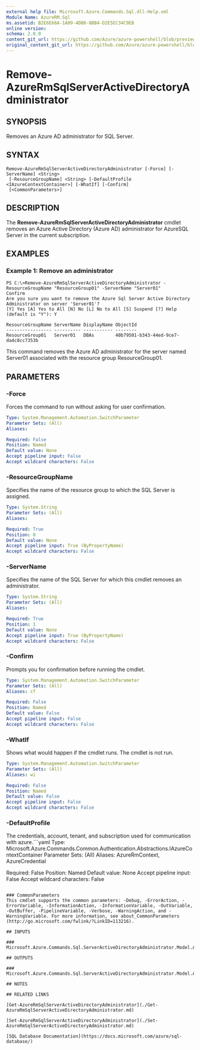 ```yaml
---
external help file: Microsoft.Azure.Commands.Sql.dll-Help.xml
Module Name: AzureRM.Sql
ms.assetid: B2E6E66A-1A09-4DB0-8BB4-D2E5EC34C9EB
online version:
schema: 2.0.0
content_git_url: https://github.com/Azure/azure-powershell/blob/preview/src/ResourceManager/Sql/Commands.Sql/help/Remove-AzureRmSqlServerActiveDirectoryAdministrator.md
original_content_git_url: https://github.com/Azure/azure-powershell/blob/preview/src/ResourceManager/Sql/Commands.Sql/help/Remove-AzureRmSqlServerActiveDirectoryAdministrator.md
---
```


# Remove-AzureRmSqlServerActiveDirectoryAdministrator

## SYNOPSIS
Removes an Azure AD administrator for SQL Server.

## SYNTAX

```
Remove-AzureRmSqlServerActiveDirectoryAdministrator [-Force] [-ServerName] <String>
 [-ResourceGroupName] <String> [-DefaultProfile <IAzureContextContainer>] [-WhatIf] [-Confirm]
 [<CommonParameters>]
```

## DESCRIPTION
The **Remove-AzureRmSqlServerActiveDirectoryAdministrator** cmdlet removes an Azure Active Directory (Azure AD) administrator for AzureSQL Server in the current subscription.

## EXAMPLES

### Example 1: Remove an administrator
```
PS C:\>Remove-AzureRmSqlServerActiveDirectoryAdministrator -ResourceGroupName "ResourceGroup01" -ServerName "Server01"
Confirm 
Are you sure you want to remove the Azure Sql Server Active Directory Administrator on server 'Server01'? 
[Y] Yes [A] Yes to All [N] No [L] No to All [S] Suspend [?] Help (default is "Y"): Y 

ResourceGroupName ServerName DisplayName ObjectId 
----------------- ---------- ----------- -------- 
ResourceGroup01   Server01   DBAs        40b79501-b343-44ed-9ce7-da4c8cc7353b
```

This command removes the Azure AD administrator for the server named Server01 associated with the resource group ResourceGroup01.

## PARAMETERS

### -Force
Forces the command to run without asking for user confirmation.

```yaml
Type: System.Management.Automation.SwitchParameter
Parameter Sets: (All)
Aliases: 

Required: False
Position: Named
Default value: None
Accept pipeline input: False
Accept wildcard characters: False
```

### -ResourceGroupName
Specifies the name of the resource group to which the SQL Server is assigned.

```yaml
Type: System.String
Parameter Sets: (All)
Aliases: 

Required: True
Position: 0
Default value: None
Accept pipeline input: True (ByPropertyName)
Accept wildcard characters: False
```

### -ServerName
Specifies the name of the SQL Server for which this cmdlet removes an administrator.

```yaml
Type: System.String
Parameter Sets: (All)
Aliases: 

Required: True
Position: 1
Default value: None
Accept pipeline input: True (ByPropertyName)
Accept wildcard characters: False
```

### -Confirm
Prompts you for confirmation before running the cmdlet.

```yaml
Type: System.Management.Automation.SwitchParameter
Parameter Sets: (All)
Aliases: cf

Required: False
Position: Named
Default value: False
Accept pipeline input: False
Accept wildcard characters: False
```

### -WhatIf
Shows what would happen if the cmdlet runs.
The cmdlet is not run.

```yaml
Type: System.Management.Automation.SwitchParameter
Parameter Sets: (All)
Aliases: wi

Required: False
Position: Named
Default value: False
Accept pipeline input: False
Accept wildcard characters: False
```

### -DefaultProfile
The credentials, account, tenant, and subscription used for communication with azure.```yaml
Type: Microsoft.Azure.Commands.Common.Authentication.Abstractions.IAzureContextContainer
Parameter Sets: (All)
Aliases: AzureRmContext, AzureCredential

Required: False
Position: Named
Default value: None
Accept pipeline input: False
Accept wildcard characters: False
```

### CommonParameters
This cmdlet supports the common parameters: -Debug, -ErrorAction, -ErrorVariable, -InformationAction, -InformationVariable, -OutVariable, -OutBuffer, -PipelineVariable, -Verbose, -WarningAction, and -WarningVariable. For more information, see about_CommonParameters (http://go.microsoft.com/fwlink/?LinkID=113216).

## INPUTS

### Microsoft.Azure.Commands.Sql.ServerActiveDirectoryAdministrator.Model.AzureSqlServerActiveDirectoryAdministratorModel

## OUTPUTS

### Microsoft.Azure.Commands.Sql.ServerActiveDirectoryAdministrator.Model.AzureSqlServerActiveDirectoryAdministratorModel

## NOTES

## RELATED LINKS

[Get-AzureRmSqlServerActiveDirectoryAdministrator](./Get-AzureRmSqlServerActiveDirectoryAdministrator.md)

[Set-AzureRmSqlServerActiveDirectoryAdministrator](./Set-AzureRmSqlServerActiveDirectoryAdministrator.md)

[SQL Database Documentation](https://docs.microsoft.com/azure/sql-database/)


